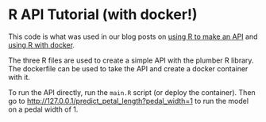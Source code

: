 # R API Tutorial (with docker!)

This code is what was used in our blog posts on [using R to make an API](https://medium.com/@heathernolis/r-can-api-c184951a24a3) and [using R with docker](https://medium.com/@skyetetra/using-docker-to-deploy-an-r-plumber-api-863ccf91516d).

The three R files are used to create a simple API with the plumber R library. The dockerfile can be used to take the API and create a docker container with it.

To run the API directly, run the `main.R` script (or deploy the container). Then go to http://127.0.0.1/predict_petal_length?pedal_width=1 to run the model on a pedal width of 1.
